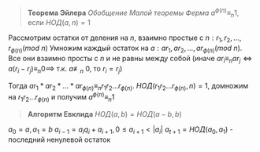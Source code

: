>**Теорема Эйлера** 
>*Обобщение Малой теоремы Ферма*
>$a^{\phi(n)} \equiv_{n} 1$, если $НОД(a, n) = 1$

Рассмотрим остатки от деления на $n,$ взаимно простые с $n: r_{1}, r_{2}, \dots, r_{\phi(n)} (mod\ n)$
Умножим каждый остаток на $a: ar_{1}, ar_{2}, \dots, ar_{\phi(n)} (mod \ n)$. 
Все они взаимно просты с $n$ и не равны между собой
(иначе $ar_{i} \equiv_{n} ar_{j} \iff a(r_{i}-r_{j}) \equiv_{n} 0 \implies$ т.к. $a\not\equiv_{n}$ 0, то $r_{i} = r_{j}$)

Тогда $ar_{1}*ar_{2}*\dots*ar_{\phi(n)} \equiv_{n} r_{1}r_{2}\dots r_{\phi(n)}$. $НОД(r_{1}r_{2}\dots r_{\phi(n)}, n) = 1$, домножим на $r_{1}r_{2}\dots r_{\phi(n)}$
и получим $a^{\phi(n)} \equiv_{n} 1$

>**Алгоритм Евклида**
>$НОД(a, b) = НОД(a - b, b)$

$a_{0} = a, a_{1} = b$
$a_{i-1} = a_{i}q_{i} + a_{i+1}, 0 \leq a_{i+1} < |a_{i}|$
$a_{t+1} = НОД(a_{0}, a_{1})$ - последний ненулевой остаток



